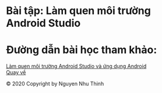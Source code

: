 # Bài tập: Làm quen môi trường Android Studio
# Đường dẫn bài học tham khảo:
<a href="https://ngocminhtran.com/2018/06/28/lap-trinh-android-dung-android-studio-3-x/">Làm quen  môi trường Android Studio và ứng dụng Android</a>
<br><a href="https://github.com/nguyennhuthinh14/baitapandroid">Quay về</a></br>




© 2020 Copyright by Nguyen Nhu Thinh
